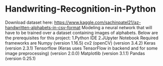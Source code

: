 # Handwriting-Recognition-in-Python
Download dataset here: https://www.kaggle.com/sachinpatel21/az-handwritten-alphabets-in-csv-format
Modeling a neural network that will have to be trained over a dataset containing images of alphabets.
Below are the prerequisites for this project: 
1.Python IDE 
2.JUpyter Notebook
Required frameworks are 
Numpy (version 1.16.5) 
cv2 (openCV) (version 3.4.2)
Keras (version 2.3.1)
Tensorflow (Keras uses TensorFlow in backend and for some image preprocessing) (version 2.0.0)
Matplotlib (version 3.1.1) Pandas (version 0.25.1)

